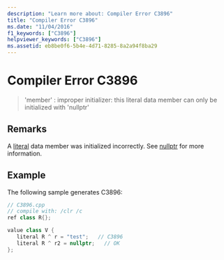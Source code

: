 ```yaml
---
description: "Learn more about: Compiler Error C3896"
title: "Compiler Error C3896"
ms.date: "11/04/2016"
f1_keywords: ["C3896"]
helpviewer_keywords: ["C3896"]
ms.assetid: eb8be0f6-5b4e-4d71-8285-8a2a94f8ba29
---
```

# Compiler Error C3896

> 'member' : improper initializer: this literal data member can only be initialized with 'nullptr'

## Remarks

A [literal](../../extensions/literal-cpp-component-extensions.md) data member was initialized incorrectly.  See [nullptr](../../extensions/nullptr-cpp-component-extensions.md) for more information.

## Example

The following sample generates C3896:

```cpp
// C3896.cpp
// compile with: /clr /c
ref class R{};

value class V {
   literal R ^ r = "test";   // C3896
   literal R ^ r2 = nullptr;   // OK
};
```
